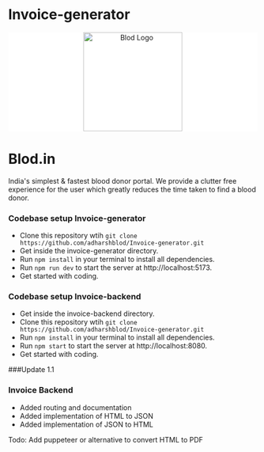 # Invoice-generator

<p align="center" style="background: white"><img src="https://firebasestorage.googleapis.com/v0/b/web-app-ff732.appspot.com/o/logo-01%20(1).png?alt=media&token=69b9f468-b038-4152-8e5c-d63f60e2f5cd" width="200" title="Blod Logo" /></p>

# Blod.in

India's simplest & fastest blood donor portal. We provide a clutter free experience for the user which greatly reduces the time taken to find a blood donor.

### Codebase setup Invoice-generator

- Clone this repository wtih `git clone https://github.com/adharshblod/Invoice-generator.git`
- Get inside the invoice-generator directory.
- Run `npm install` in your terminal to install all dependencies.
- Run `npm run dev` to start the server at http://localhost:5173.
- Get started with coding.


### Codebase setup Invoice-backend
- Get inside the invoice-backend directory.
- Clone this repository wtih `git clone https://github.com/adharshblod/Invoice-generator.git`
- Run `npm install` in your terminal to install all dependencies.
- Run `npm start` to start the server at http://localhost:8080.
- Get started with coding.

###Update 1.1

### Invoice Backend
- Added routing and documentation
- Added implementation of HTML to JSON
- Added implementation of JSON to HTML

Todo: Add puppeteer or alternative to convert HTML to PDF
